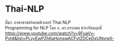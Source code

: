 # Thai-NLP
ที่มา:
ภาษาศาสตร์คอมพิวเตอร์ Thai NLP  
Programming for NLP โดย อ. ดร.อรรถพล ธำรงรัตนฤทธิ์  
https://www.youtube.com/watch?v=9FuaVv-Pyt4&list=PLyyEwPZh6aHonswACFytZDCeDxUNvreX-
